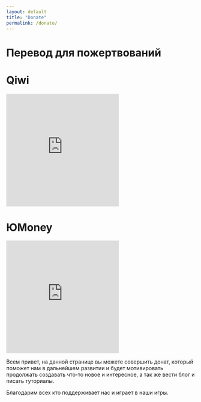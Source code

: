 ```yaml
---
layout: default
title: "Donate"
permalink: /donate/
---
```


<div class="donate">
    <h1>Перевод для пожертвований</h1>
    <div class="qiwi">
        <h1>Qiwi</h1>
        <iframe width="300" height="300"
            src="https://widget.qiwi.com/widgets/middle-widget-300x300?publicKey=48e7qUxn9T7RyYE1MVZswX1FRSbE6iyCj2gCRwwF3Dnh5XrasNTx3BGPiMsyXQFNKQhvukniQG8RTVhYm3iP42aQ4jonFAGC5TnCDyRQjCS2rNjPfANiTAbKakV2TamQDLbxhNdsczKrThrdHVCBGgrDs5DRKWZCzSbEG4Dqshe72EYnuTFArod2nXHGz"
            allowtransparency="true" scrolling="no" frameborder="0"></iframe>
    </div>
    <div class="yomany">
        <h1>ЮMoney</h1>
        <iframe
            src="https://yoomoney.ru/quickpay/shop-widget?writer=seller&targets=%D0%9F%D0%B5%D1%80%D0%B5%D0%B2%D0%BE%D0%B4%20%D1%84%D0%B8%D0%B7%D0%B8%D1%87%D0%B5%D1%81%D0%BA%D0%BE%D0%BC%D1%83%20%D0%BB%D0%B8%D1%86%D1%83&default-sum=15&button-text=11&successURL=&quickpay=shop&account=4100117672775961&"
            width="300" height="300" frameborder="0" allowtransparency="true" scrolling="no"></iframe>
    </div>
</div>
<div class="title-page">
    <p> Всем привет, на данной странице вы можете совершить донат, который поможет нам в дальнейшем развитии и будет
        мотивировать продолжать создавать что-то новое и интересное, а так же вести блог и писать туториалы.</p>
    <p> Благодарим всех кто поддерживает нас и играет в наши игры.</p>
</div>
